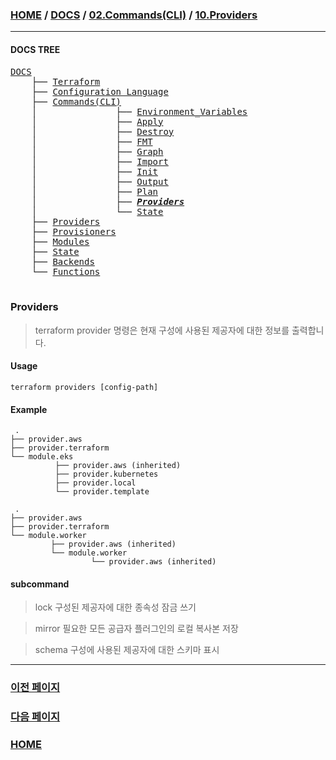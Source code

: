 ### [HOME](https://github.com/MZCMSC/Terraform/blob/main/README.md) / [DOCS](https://github.com/MZCMSC/Terraform/blob/main/DOCS/README.md) / [02.Commands(CLI)](<https://github.com/MZCMSC/Terraform/blob/main/DOCS/02_Commands(CLI)/README.md>) / [10.Providers](<https://github.com/MZCMSC/Terraform/blob/main/DOCS/02_Commands(CLI)/10_Providers/README.md>)

---

#### DOCS TREE

<pre>
<a href = "https://github.com/MZCMSC/Terraform/blob/main/DOCS/README.md">DOCS</a>
    ├── <a href = "https://github.com/MZCMSC/Terraform/blob/main/DOCS/00_Terraform/README.md">Terraform</a>
    ├── <a href = "https://github.com/MZCMSC/Terraform/blob/main/DOCS/01_Configuration_Language/README.md">Configuration Language</a>
    ├── <a href = "https://github.com/MZCMSC/Terraform/blob/main/DOCS/02_Commands(CLI)/README.md">Commands(CLI)</a>
    │               ├── <a href = "https://github.com/MZCMSC/Terraform/blob/main/DOCS/02_Commands(CLI)/01_Environment_Variables/README.md">Environment_Variables</a>
    │               ├── <a href = "https://github.com/MZCMSC/Terraform/blob/main/DOCS/02_Commands(CLI)/02_Apply/README.md">Apply</a>
    │               ├── <a href = "https://github.com/MZCMSC/Terraform/blob/main/DOCS/02_Commands(CLI)/03_Destroy/README.md">Destroy</a>
    │               ├── <a href = "https://github.com/MZCMSC/Terraform/blob/main/DOCS/02_Commands(CLI)/04_FMT/README.md">FMT</a>
    │               ├── <a href = "https://github.com/MZCMSC/Terraform/blob/main/DOCS/02_Commands(CLI)/05_Graph/README.md">Graph</a>
    │               ├── <a href = "https://github.com/MZCMSC/Terraform/blob/main/DOCS/02_Commands(CLI)/06_Import/README.md">Import</a>
    │               ├── <a href = "https://github.com/MZCMSC/Terraform/blob/main/DOCS/02_Commands(CLI)/07_Init/README.md">Init</a>
    │               ├── <a href = "https://github.com/MZCMSC/Terraform/blob/main/DOCS/02_Commands(CLI)/08_Output/README.md">Output</a>
    │               ├── <a href = "https://github.com/MZCMSC/Terraform/blob/main/DOCS/02_Commands(CLI)/09_Plan/README.md">Plan</a>
    │               ├── <i><b><a href = "https://github.com/MZCMSC/Terraform/blob/main/DOCS/02_Commands(CLI)/10_Providers/README.md">Providers</a></b></i>
    │               └── <a href = "https://github.com/MZCMSC/Terraform/blob/main/DOCS/02_Commands(CLI)/11_State/README.md">State</a>
    ├── <a href = "https://github.com/MZCMSC/Terraform/blob/main/DOCS/03_Providers/README.md">Providers</a>
    ├── <a href = "https://github.com/MZCMSC/Terraform/blob/main/DOCS/04_Provisioners/README.md">Provisioners</a>
    ├── <a href = "https://github.com/MZCMSC/Terraform/blob/main/DOCS/05_Modules/README.md">Modules</a>
    ├── <a href = "https://github.com/MZCMSC/Terraform/blob/main/DOCS/06_State/README.md">State</a>
    ├── <a href = "https://github.com/MZCMSC/Terraform/blob/main/DOCS/07_Backends/README.md">Backends</a>
    └── <a href = "https://github.com/MZCMSC/Terraform/blob/main/DOCS/08_Functions/README.md">Functions</a>

</pre>

### Providers

> terraform provider 명령은 현재 구성에 사용된 제공자에 대한 정보를 출력합니다.

#### Usage

```
terraform providers [config-path]
```

#### Example

```
 .
├── provider.aws
├── provider.terraform
└── module.eks
          ├── provider.aws (inherited)
          ├── provider.kubernetes
          ├── provider.local
          └── provider.template
```

```
 .
├── provider.aws
├── provider.terraform
└── module.worker
         ├── provider.aws (inherited)
         └── module.worker
                  └── provider.aws (inherited)
```

#### subcommand

> lock 구성된 제공자에 대한 종속성 잠금 쓰기

> mirror 필요한 모든 공급자 플러그인의 로컬 복사본 저장

> schema 구성에 사용된 제공자에 대한 스키마 표시

---

### [이전 페이지](<https://github.com/MZCMSC/Terraform/blob/main/DOCS/02_Commands(CLI)/09_Plan/README.md>)

### [다음 페이지](<https://github.com/MZCMSC/Terraform/blob/main/DOCS/02_Commands(CLI)/11_State/README.md>)

### [HOME](https://github.com/MZCMSC/Terraform/blob/main/README.md)
